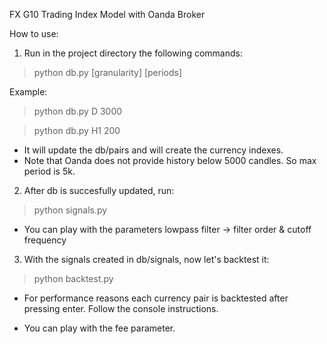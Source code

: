 
FX G10 Trading Index Model with Oanda Broker

How to use:

1. Run in the project directory the following commands:

> python db.py [granularity] [periods]

Example:
> python db.py D 3000

> python db.py H1 200 

- It will update the db/pairs and will create the currency indexes.
- Note that Oanda does not provide history below 5000 candles. So max period is 5k.

2. After db is succesfully updated, run:

> python signals.py 

- You can play with the parameters lowpass filter -> filter order & cutoff frequency

3. With the signals created in db/signals, now let's backtest it:

> python backtest.py

- For performance reasons each currency pair is backtested after pressing enter. Follow the console instructions. 

- You can play with the fee parameter.

